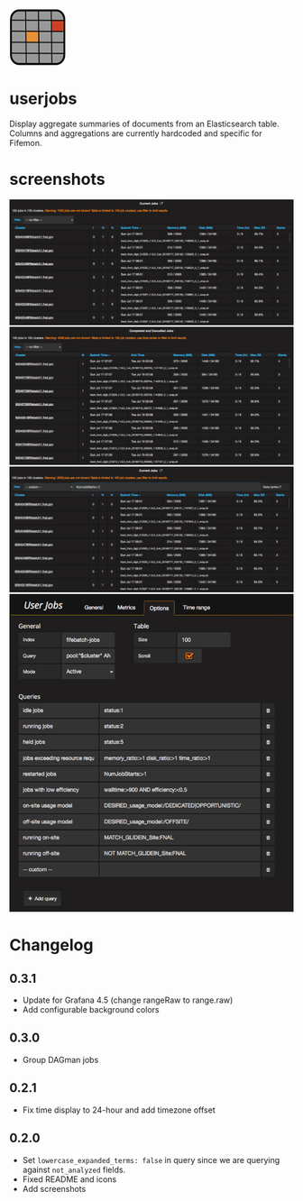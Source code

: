 ![Fifemon User Jobs Table](src/img/jobs_table_icon_large.png)

# userjobs

Display aggregate summaries of documents from an Elasticsearch table. 
Columns and aggregations are currently hardcoded and specific for Fifemon.

# screenshots

![Active Jobs](src/img/active_jobs.png)
![Completed Jobs](src/img/completed_jobs.png)
![Active Jobs with custom filter](src/img/active_jobs_filtered.png)
![Panel options](src/img/options.png)

# Changelog

## 0.3.1

* Update for Grafana 4.5 (change rangeRaw to range.raw)
* Add configurable background colors

## 0.3.0

* Group DAGman jobs

## 0.2.1

* Fix time display to 24-hour and add timezone offset

## 0.2.0

* Set `lowercase_expanded_terms: false` in query since we are querying against `not_analyzed` fields.
* Fixed README and icons
* Add screenshots

